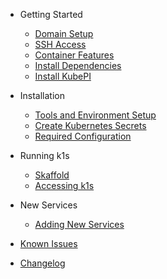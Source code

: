 - Getting Started

  - [Domain Setup](getting-started/dns.md)
  - [SSH Access](getting-started/ssh.md)
  - [Container Features](getting-started/containers.md)
  - [Install Dependencies](getting-started/deps.md)
  - [Install KubePI](getting-started/kubepi.md)

- Installation

  - [Tools and Environment Setup](installation/tools-env.md)
  - [Create Kubernetes Secrets](installation/secrets.md)
  - [Required Configuration](installation/configuration.md)

- Running k1s

  - [Skaffold](running/skaffold.md)
  - [Accessing k1s](running/access.md)

- New Services

  - [Adding New Services](new/add-service.md)

- [Known Issues](known-issues.md)
- [Changelog](changelog.md)
